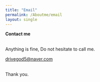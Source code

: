 ```yaml
---
title: "Email"
permalink: /Aboutme/email
layout: single
---
```


**Contact me**<br><br>

Anything is fine, Do not hesitate to call me.

[drivegod5@naver.com](drivegod5@naver.com)<br><br>

Thank you.
